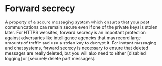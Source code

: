 [Title]: # (Forward secrecy)
[Difficulty]: # (Beginner)
[Order]: # (43)

# Forward secrecy

A property of a secure messaging system which ensures that your past communications can remain secure even if one of the private keys is stolen later. For HTTPS websites, forward secrecy is an important protection against adversaries like intelligence agencies that may record large amounts of traffic and use a stolen key to decrypt it. For instant messaging and chat systems, forward secrecy is necessary to ensure that deleted messages are really deleted, but you will also need to either [disabled logging] or [securely delete past messages].